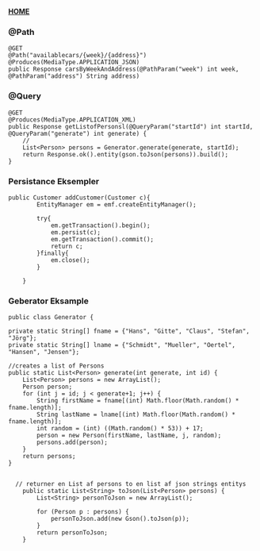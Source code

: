 [**HOME**](../index.md)



### @Path

    @GET
    @Path("availablecars/{week}/{address}")
    @Produces(MediaType.APPLICATION_JSON)
    public Response carsByWeekAndAddress(@PathParam("week") int week, @PathParam("address") String address)
    
### @Query

    @GET
    @Produces(MediaType.APPLICATION_XML)
    public Response getListofPersonsl(@QueryParam("startId") int startId, @QueryParam("generate") int generate) {
        //
        List<Person> persons = Generator.generate(generate, startId);
        return Response.ok().entity(gson.toJson(persons)).build();
    }


### Persistance Eksempler

    public Customer addCustomer(Customer c){
            EntityManager em = emf.createEntityManager();

            try{
                em.getTransaction().begin();
                em.persist(c);
                em.getTransaction().commit();
                return c;
            }finally{
                em.close();
            }

        }

### Geberator Eksample

    public class Generator {

    private static String[] fname = {"Hans", "Gitte", "Claus", "Stefan", "Jörg"};
    private static String[] lname = {"Schmidt", "Mueller", "Oertel", "Hansen", "Jensen"};

    //creates a list of Persons
    public static List<Person> generate(int generate, int id) {
        List<Person> persons = new ArrayList();
        Person person;
        for (int j = id; j < generate+1; j++) {
            String firstName = fname[(int) Math.floor(Math.random() * fname.length)];
            String lastName = lname[(int) Math.floor(Math.random() * fname.length)];
            int random = (int) ((Math.random() * 53)) + 17;
            person = new Person(firstName, lastName, j, random);
            persons.add(person);
        }
        return persons;
    }


      // returner en List af persons to en list af json strings entitys
        public static List<String> toJson(List<Person> persons) {
            List<String> personToJson = new ArrayList();

            for (Person p : persons) {
                personToJson.add(new Gson().toJson(p));
            }
            return personToJson;
        }
    
